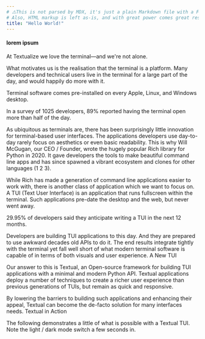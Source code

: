 ```yaml
---
# ⚠️This is not parsed by MDX, it's just a plain Markdown file with a FrontMatter header
# Also, HTML markup is left as-is, and with great power comes great responsibility.
title: "Hello World!"
---
```


#### lorem ipsum

At Textualize we love the terminal—and we're not alone.

<div class="callout">
What motivates us is the realisation that the terminal is a platform. Many developers and technical users live in the terminal for a large part of the day, and would happily do more with it.
</div>

Terminal software comes pre-installed on every Apple, Linux, and Windows desktop.

In a survey of 1025 developers, 89% reported having the terminal open more than half of the day.

<!-- end excerpt -->

As ubiquitous as terminals are, there has been surprisingly little innovation for terminal-based user interfaces. The applications developers use day-to-day rarely focus on aesthetics or even basic readability. This is why Will McGugan, our CEO / Founder, wrote the hugely popular Rich library for Python in 2020. It gave developers the tools to make beautiful command line apps and has since spawned a vibrant ecosystem and clones for other languages (1 2 3).

While Rich has made a generation of command line applications easier to work with, there is another class of application which we want to focus on. A TUI (Text User Interface) is an application that runs fullscreen within the terminal. Such applications pre-date the desktop and the web, but never went away.

29.95% of developers said they anticipate writing a TUI in the next 12 months.

Developers are building TUI applications to this day. And they are prepared to use awkward decades old APIs to do it. The end results integrate tightly with the terminal yet fall well short of what modern terminal software is capable of in terms of both visuals and user experience.
A New TUI

Our answer to this is Textual, an Open-source framework for building TUI applications with a minimal and modern Python API. Textual applications deploy a number of techniques to create a richer user experience than previous generations of TUIs, but remain as quick and responsive.

By lowering the barriers to building such applications and enhancing their appeal, Textual can become the de-facto solution for many interfaces needs.
Textual in Action

The following demonstrates a little of what is possible with a Textual TUI. Note the light / dark mode switch a few seconds in.
